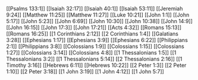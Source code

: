 [[Psalms 133:1]]
[[Isaiah 32:17]]
[[Isaiah 40:1]]
[[Isaiah 53:11]]
[[Jeremiah 9:24]]
[[Matthew 11:25]]
[[Matthew 11:27]]
[[Luke 10:21]]
[[John 1:1]]
[[John 5:17]]
[[John 5:23]]
[[John 6:69]]
[[John 10:30]]
[[John 10:38]]
[[John 14:9]]
[[John 16:15]]
[[John 17:3]]
[[John 17:21]]
[[Acts 4:32]]
[[Romans 15:13]]
[[Romans 16:25]]
[[1 Corinthians 2:12]]
[[2 Corinthians 1:4]]
[[Galatians 3:28]]
[[Ephesians 1:17]]
[[Ephesians 3:9]]
[[Ephesians 6:22]]
[[Philippians 2:1]]
[[Philippians 3:8]]
[[Colossians 1:9]]
[[Colossians 1:15]]
[[Colossians 1:27]]
[[Colossians 3:14]]
[[Colossians 4:8]]
[[1 Thessalonians 1:5]]
[[1 Thessalonians 3:2]]
[[1 Thessalonians 5:14]]
[[2 Thessalonians 2:16]]
[[1 Timothy 3:16]]
[[Hebrews 6:11]]
[[Hebrews 10:22]]
[[2 Peter 1:3]]
[[2 Peter 1:10]]
[[2 Peter 3:18]]
[[1 John 3:19]]
[[1 John 4:12]]
[[1 John 5:7]]
